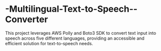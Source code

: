 # -Multilingual-Text-to-Speech--Converter
This project leverages AWS Polly and Boto3 SDK to convert text input into speech across five different  languages, providing an accessible and efficient solution for text-to-speech needs.
